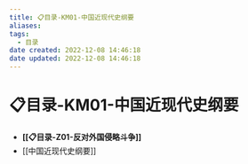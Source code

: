 ```yaml
---
title: 📋目录-KM01-中国近现代史纲要
aliases:
tags:
  - 目录
date created: 2022-12-08 14:46:18
date updated: 2022-12-08 14:46:18
---
```


# 📋目录-KM01-中国近现代史纲要

- **[[📋目录-Z01-反对外国侵略斗争]]**
- [[中国近现代史纲要]]
